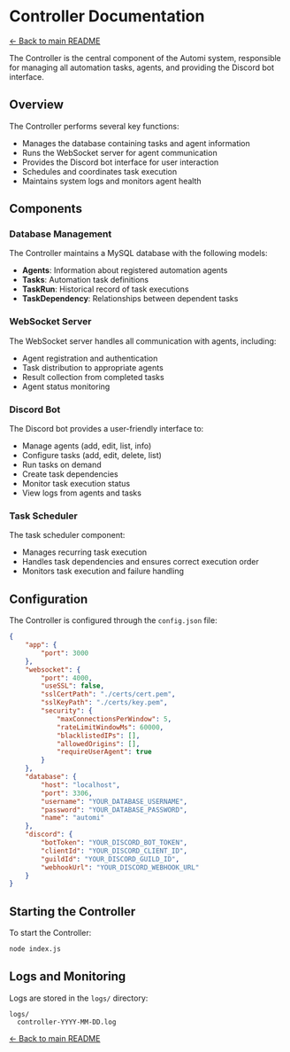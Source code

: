 # Controller Documentation

[← Back to main README](../README.md)

The Controller is the central component of the Automi system, responsible for managing all automation tasks, agents, and providing the Discord bot interface.

## Overview

The Controller performs several key functions:
- Manages the database containing tasks and agent information
- Runs the WebSocket server for agent communication
- Provides the Discord bot interface for user interaction
- Schedules and coordinates task execution
- Maintains system logs and monitors agent health

## Components

### Database Management

The Controller maintains a MySQL database with the following models:
- **Agents**: Information about registered automation agents
- **Tasks**: Automation task definitions
- **TaskRun**: Historical record of task executions
- **TaskDependency**: Relationships between dependent tasks

### WebSocket Server

The WebSocket server handles all communication with agents, including:
- Agent registration and authentication
- Task distribution to appropriate agents
- Result collection from completed tasks
- Agent status monitoring

### Discord Bot

The Discord bot provides a user-friendly interface to:
- Manage agents (add, edit, list, info)
- Configure tasks (add, edit, delete, list)
- Run tasks on demand
- Create task dependencies
- Monitor task execution status
- View logs from agents and tasks

### Task Scheduler

The task scheduler component:
- Manages recurring task execution
- Handles task dependencies and ensures correct execution order
- Monitors task execution and failure handling

## Configuration

The Controller is configured through the `config.json` file:

```json
{
    "app": {
        "port": 3000
    },
    "websocket": {
        "port": 4000,
        "useSSL": false,
        "sslCertPath": "./certs/cert.pem",
        "sslKeyPath": "./certs/key.pem",
        "security": {
            "maxConnectionsPerWindow": 5,
            "rateLimitWindowMs": 60000,
            "blacklistedIPs": [],
            "allowedOrigins": [],
            "requireUserAgent": true
        }
    },
    "database": {
        "host": "localhost",
        "port": 3306,
        "username": "YOUR_DATABASE_USERNAME",
        "password": "YOUR_DATABASE_PASSWORD",
        "name": "automi"
    },
    "discord": {
        "botToken": "YOUR_DISCORD_BOT_TOKEN",
        "clientId": "YOUR_DISCORD_CLIENT_ID",
        "guildId": "YOUR_DISCORD_GUILD_ID",
        "webhookUrl": "YOUR_DISCORD_WEBHOOK_URL"
    }
}
```

## Starting the Controller

To start the Controller:

```bash
node index.js
```

## Logs and Monitoring

Logs are stored in the `logs/` directory:

```
logs/
  controller-YYYY-MM-DD.log
```

[← Back to main README](../README.md)